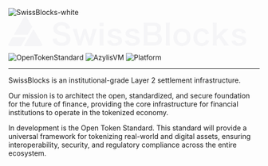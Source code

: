 <div align="left">
  
![SwissBlocks-white](https://github.com/user-attachments/assets/0d96b8ea-8580-4074-a0ee-e01f821db7b0)<svg width="480" height="60" viewBox="0 0 480 60" fill="none" xmlns="http://www.w3.org/2000/svg">
<path fill-rule="evenodd" clip-rule="evenodd" d="M31.3537 1.53648C32.5307 -0.512159 35.4693 -0.512158 36.6463 1.53648L47.3811 20.2198C47.6549 20.6962 47.6549 21.2835 47.3811 21.7599L39.2306 35.9456C38.7753 36.738 37.9348 37.226 37.0253 37.226H12.614C11.8293 37.226 11.3391 36.3708 11.7319 35.6871L31.3537 1.53648ZM9.13007 41.8781C8.53889 41.8781 7.99256 42.1953 7.69663 42.7103L0.415153 55.3834C-0.763299 57.4344 0.707353 60 3.0615 60H24.3076C24.9897 60 25.6201 59.634 25.9615 59.0397L34.7168 43.8017C35.2078 42.9471 34.595 41.8781 33.6141 41.8781H9.13007ZM33.204 60C32.2295 60 31.616 58.9436 32.0942 58.089L49.4967 26.9925C49.8839 26.3007 50.8717 26.295 51.2667 26.9824L67.5848 55.3834C68.7633 57.4344 67.2926 60 64.9385 60H33.204Z" fill="#F5F5F7"/>
<path d="M88.61 45.182L96.962 44.312C97.194 46.922 97.542 48.082 98.586 49.416C100.268 51.62 103.284 52.838 107.054 52.838C112.854 52.838 116.334 50.228 116.334 45.878C116.334 43.5 115.232 41.528 113.434 40.542C111.694 39.614 111.346 39.556 103.342 37.7C98.992 36.714 96.672 35.786 94.584 34.162C91.626 31.842 90.118 28.652 90.118 24.766C90.118 16.704 96.614 11.484 106.59 11.484C113.202 11.484 118.19 13.514 121.032 17.342C122.482 19.256 123.178 20.996 123.874 24.07L115.58 25.056C115.232 23.084 114.826 22.098 113.84 20.938C112.332 19.14 109.78 18.154 106.59 18.154C101.544 18.154 98.122 20.706 98.122 24.476C98.122 26.912 99.398 28.594 102.066 29.754C103.342 30.276 103.806 30.392 110.244 31.842C114.826 32.828 117.61 33.93 119.698 35.38C123.004 37.816 124.512 41.006 124.512 45.356C124.512 49.474 123.236 52.838 120.858 55.216C117.784 58.174 113.202 59.624 106.996 59.624C102.24 59.624 97.6 58.464 94.816 56.608C92.496 55.042 90.814 52.838 89.712 49.996C89.19 48.662 88.958 47.56 88.61 45.182ZM167.075 58.696H160.347C160.115 57.304 159.593 55.448 158.897 53.186L154.431 39.498C154.315 39.266 153.967 37.99 153.329 35.612C153.039 36.656 152.343 39.034 152.169 39.614L147.703 53.186C147.065 55.158 146.427 57.478 146.195 58.696H139.467C139.119 57.014 138.887 56.144 137.959 53.186L131.579 32.596C130.767 29.928 129.955 27.55 129.143 25.404H137.727C137.843 27.086 138.365 30.044 139.003 32.306L142.193 43.616C142.425 44.37 142.773 45.994 143.237 48.256C143.353 47.676 144.339 44.254 144.571 43.558L148.747 30.914C149.327 29.232 150.023 26.564 150.197 25.404H156.403C156.577 26.506 157.331 29.232 157.853 30.914L162.145 44.08C162.319 44.602 162.609 45.704 162.957 46.922C163.131 47.676 163.189 47.734 163.305 48.256C163.421 47.792 163.421 47.792 163.595 46.98C163.769 46.168 164.175 44.312 164.291 43.906L167.539 32.306C168.235 29.812 168.699 27.26 168.815 25.404H177.341C176.587 27.318 176.471 27.782 174.963 32.596L168.525 53.186C167.655 55.97 167.365 57.072 167.075 58.696ZM182.654 12.528H191.18V19.894H182.654V12.528ZM182.654 25.404H191.122C190.832 27.55 190.716 29.464 190.716 33.002V51.098C190.716 54.288 190.832 56.26 191.122 58.696H182.654C183.002 56.086 183.118 54.056 183.118 51.156V32.944C183.118 29.754 183.002 27.782 182.654 25.404ZM198.11 49.242L206.056 48.256C207.042 52.2 209.188 53.766 213.712 53.766C218.004 53.766 220.672 52.084 220.672 49.358C220.672 48.198 220.092 47.096 219.164 46.458C218.062 45.704 217.714 45.646 213.074 44.602C208.492 43.616 206.694 43.036 204.722 42.108C201.416 40.542 199.618 37.758 199.618 34.394C199.618 32.364 200.256 30.45 201.416 29C203.794 25.984 207.738 24.476 213.016 24.476C217.772 24.476 221.542 25.636 223.92 27.84C225.428 29.29 226.24 30.74 227.052 33.582L219.396 34.568C218.758 31.378 216.786 29.986 213.016 29.986C209.42 29.986 206.984 31.61 206.984 34.046C206.984 35.148 207.622 36.134 208.782 36.772C210.058 37.41 211.276 37.758 214.582 38.512C220.498 39.788 222.876 40.6 224.79 42.05C227.052 43.674 228.154 46.052 228.154 49.242C228.154 51.62 227.052 54.172 225.312 55.796C222.644 58.29 218.584 59.566 213.306 59.566C207.332 59.566 202.866 57.768 200.372 54.404C199.328 53.012 198.806 51.852 198.11 49.242ZM233.651 49.242L241.597 48.256C242.583 52.2 244.729 53.766 249.253 53.766C253.545 53.766 256.213 52.084 256.213 49.358C256.213 48.198 255.633 47.096 254.705 46.458C253.603 45.704 253.255 45.646 248.615 44.602C244.033 43.616 242.235 43.036 240.263 42.108C236.957 40.542 235.159 37.758 235.159 34.394C235.159 32.364 235.797 30.45 236.957 29C239.335 25.984 243.279 24.476 248.557 24.476C253.313 24.476 257.083 25.636 259.461 27.84C260.969 29.29 261.781 30.74 262.593 33.582L254.937 34.568C254.299 31.378 252.327 29.986 248.557 29.986C244.961 29.986 242.525 31.61 242.525 34.046C242.525 35.148 243.163 36.134 244.323 36.772C245.599 37.41 246.817 37.758 250.123 38.512C256.039 39.788 258.417 40.6 260.331 42.05C262.593 43.674 263.695 46.052 263.695 49.242C263.695 51.62 262.593 54.172 260.853 55.796C258.185 58.29 254.125 59.566 248.847 59.566C242.873 59.566 238.407 57.768 235.913 54.404C234.869 53.012 234.347 51.852 233.651 49.242ZM292.856 58.696H278.588C275.224 58.696 273.542 58.754 271.164 58.87C271.57 56.434 271.686 54.752 271.686 51.04V19.546C271.686 16.878 271.512 14.79 271.222 12.412C273.658 12.528 274.586 12.528 278.53 12.528H292.218C301.208 12.528 306.254 16.588 306.254 23.838C306.254 27.376 305.21 29.986 303.006 32.016C301.73 33.234 300.686 33.756 298.424 34.452C301.382 35.09 302.716 35.67 304.282 37.12C306.66 39.324 307.878 42.224 307.878 45.994C307.878 54.114 302.484 58.696 292.856 58.696ZM279.342 31.436H291.406C295.814 31.436 298.424 29.058 298.424 25.114C298.424 23.258 297.844 21.692 296.916 20.822C295.64 19.662 293.668 19.024 291.348 19.024H279.342V31.436ZM279.342 37.874V52.142H291.812C296.974 52.142 299.874 49.59 299.874 44.892C299.874 42.572 299.294 41.006 298.018 39.846C296.568 38.57 294.364 37.874 291.696 37.874H279.342ZM315.529 12.528H323.939C323.649 14.79 323.533 16.646 323.533 20.126V51.156C323.533 54.23 323.649 56.144 323.939 58.696H315.529C315.819 56.202 315.935 54.52 315.935 51.156V20.068C315.935 16.588 315.819 14.732 315.529 12.528ZM348.385 59.798C337.771 59.798 331.043 52.954 331.043 42.108C331.043 31.32 337.771 24.418 348.327 24.418C358.825 24.418 365.495 31.262 365.495 41.992C365.495 52.722 358.709 59.798 348.385 59.798ZM348.327 30.45C342.237 30.45 338.525 34.858 338.525 42.108C338.525 49.242 342.237 53.65 348.269 53.65C354.301 53.65 358.013 49.3 358.013 42.224C358.013 34.742 354.475 30.45 348.327 30.45ZM402.668 34.858L395.592 36.54C394.954 34.742 394.548 33.93 393.794 33.002C392.402 31.262 390.372 30.334 387.82 30.334C382.136 30.334 378.598 34.8 378.598 41.992C378.598 49.242 382.194 53.708 388.052 53.708C390.952 53.708 393.272 52.548 394.722 50.46C395.244 49.648 395.534 49.01 395.882 47.56L403.074 49.01C402.262 51.33 401.682 52.548 400.638 53.94C397.854 57.768 393.388 59.798 387.878 59.798C377.67 59.798 371.058 52.896 371.058 42.166C371.058 36.714 372.798 32.016 375.988 28.768C378.83 25.868 382.89 24.36 387.646 24.36C393.33 24.36 397.854 26.564 400.638 30.624C401.392 31.784 401.856 32.712 402.668 34.858ZM409.976 12.528H418.154C417.864 14.732 417.748 16.762 417.748 20.126V39.208L426.448 30.566C429.116 28.014 430.102 26.854 431.03 25.404H441.876C438.57 28.362 438.57 28.362 436.076 30.74L427.84 38.57L437.642 51.968C441.586 57.362 441.586 57.362 442.92 58.696H432.596C431.9 56.84 431.204 55.68 428.768 52.142L422.504 42.978L417.748 47.502V51.272C417.748 55.042 417.806 56.434 418.154 58.696H409.976C410.266 56.318 410.382 54.346 410.382 51.156V20.126C410.382 16.646 410.266 14.732 409.976 12.528ZM447.406 49.242L455.352 48.256C456.338 52.2 458.484 53.766 463.008 53.766C467.3 53.766 469.968 52.084 469.968 49.358C469.968 48.198 469.388 47.096 468.46 46.458C467.358 45.704 467.01 45.646 462.37 44.602C457.788 43.616 455.99 43.036 454.018 42.108C450.712 40.542 448.914 37.758 448.914 34.394C448.914 32.364 449.552 30.45 450.712 29C453.09 25.984 457.034 24.476 462.312 24.476C467.068 24.476 470.838 25.636 473.216 27.84C474.724 29.29 475.536 30.74 476.348 33.582L468.692 34.568C468.054 31.378 466.082 29.986 462.312 29.986C458.716 29.986 456.28 31.61 456.28 34.046C456.28 35.148 456.918 36.134 458.078 36.772C459.354 37.41 460.572 37.758 463.878 38.512C469.794 39.788 472.172 40.6 474.086 42.05C476.348 43.674 477.45 46.052 477.45 49.242C477.45 51.62 476.348 54.172 474.608 55.796C471.94 58.29 467.88 59.566 462.602 59.566C456.628 59.566 452.162 57.768 449.668 54.404C448.624 53.012 448.102 51.852 447.406 49.242Z" fill="#F5F5F7"/>
</svg>


![OpenTokenStandard][ots-badge]
![AzylisVM][azylisvm-badge]
![Platform][platform-badge]
  
<div/>

<div align="left">
  
-----

SwissBlocks is an institutional-grade Layer 2 settlement infrastructure. 

Our mission is to architect the open, standardized, and secure foundation for the future of finance, providing the core infrastructure for financial institutions to operate in the tokenized economy. 

In development is the Open Token Standard. This standard will provide a universal framework for tokenizing real-world and digital assets, ensuring interoperability, security, and regulatory compliance across the entire ecosystem.

<div/>





[ots-badge]:https://img.shields.io/badge/v0.0.1-OTS?label=Open%20Token%20Standard&color=blue
[azylisvm-badge]:https://img.shields.io/badge/v0.0.1-AzylisVM?label=AzylisVM%E2%84%A2&color=orange
[platform-badge]:https://img.shields.io/badge/v0.0.1-Platform?label=Platform%E2%84%A2&color=green

